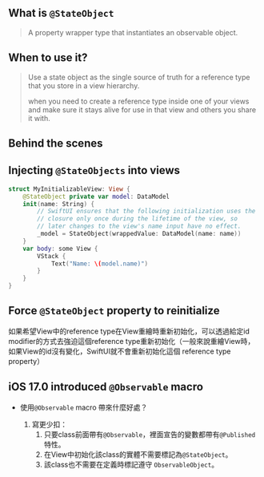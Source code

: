 
## What is `@StateObject`

> A property wrapper type that instantiates an observable object.

## When to use it?

> Use a state object as the single source of truth for a reference type that you store in a view hierarchy.
>
> when you need to create a reference type inside one of your views and make sure it stays alive for use in that view and others you share it with.

## Behind the scenes

## Injecting `@StateObjects` into views

```swift
struct MyInitializableView: View {
    @StateObject private var model: DataModel
    init(name: String) {
        // SwiftUI ensures that the following initialization uses the
        // closure only once during the lifetime of the view, so
        // later changes to the view's name input have no effect.
        _model = StateObject(wrappedValue: DataModel(name: name))
    }
    var body: some View {
        VStack {
            Text("Name: \(model.name)")
        }
    }
}
```

## Force `@StateObject` property to reinitialize

如果希望View中的reference type在View重繪時重新初始化，可以透過給定id modifier的方式去強迫這個reference type重新初始化（一般來說重繪View時，如果View的id沒有變化，SwiftUI就不會重新初始化這個 reference type property）

## iOS 17.0 introduced `@Observable` macro

- 使用`@Observable` macro 帶來什麼好處？

  1. 寫更少扣：
     1. 只要class前面帶有`@Observable`，裡面宣告的變數都帶有`@Published`特性。
     2. 在View中初始化該class的實體不需要標記為`@StateObject`。
     3. 該class也不需要在定義時標記遵守 `ObservableObject`。